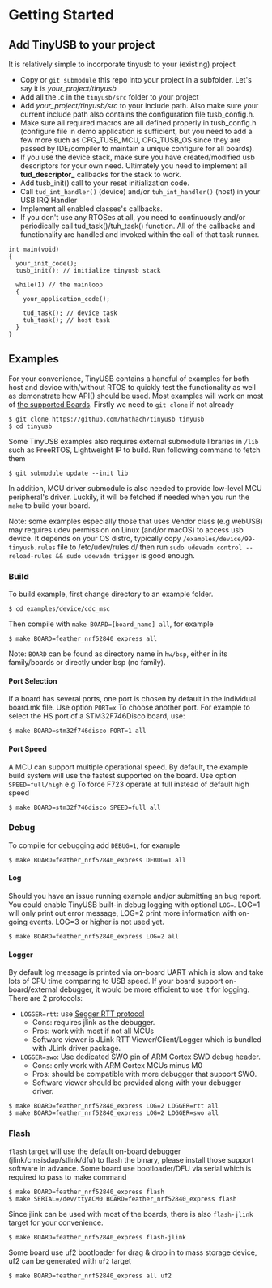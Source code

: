 # Getting Started #

## Add TinyUSB to your project

It is relatively simple to incorporate tinyusb to your (existing) project

- Copy or `git submodule` this repo into your project in a subfolder. Let's say it is *your_project/tinyusb*
- Add all the .c in the `tinyusb/src` folder to your project
- Add *your_project/tinyusb/src* to your include path. Also make sure your current include path also contains the configuration file tusb_config.h.
- Make sure all required macros are all defined properly in tusb_config.h (configure file in demo application is sufficient, but you need to add a few more such as CFG_TUSB_MCU, CFG_TUSB_OS since they are passed by IDE/compiler to maintain a unique configure for all boards).
- If you use the device stack, make sure you have created/modified usb descriptors for your own need. Ultimately you need to implement all **tud_descriptor_** callbacks for the stack to work.
- Add tusb_init() call to your reset initialization code.
- Call `tud_int_handler()` (device) and/or `tuh_int_handler()` (host) in your USB IRQ Handler
- Implement all enabled classes's callbacks.
- If you don't use any RTOSes at all, you need to continuously and/or periodically call tud_task()/tuh_task() function. All of the callbacks and functionality are handled and invoked within the call of that task runner.

~~~{.c}
int main(void)
{
  your_init_code();
  tusb_init(); // initialize tinyusb stack

  while(1) // the mainloop
  {
    your_application_code();

    tud_task(); // device task
    tuh_task(); // host task
  }
}
~~~

## Examples

For your convenience, TinyUSB contains a handful of examples for both host and device with/without RTOS to quickly test the functionality as well as demonstrate how API() should be used. Most examples will work on most of [the supported Boards](boards.md). Firstly we need to `git clone` if not already

```
$ git clone https://github.com/hathach/tinyusb tinyusb
$ cd tinyusb
```

Some TinyUSB examples also requires external submodule libraries in `/lib` such as FreeRTOS, Lightweight IP to build. Run following command to fetch them 

```
$ git submodule update --init lib
```

In addition, MCU driver submodule is also needed to provide low-level MCU peripheral's driver. Luckily, it will be fetched if needed when you run the `make` to build your board.

Note: some examples especially those that uses Vendor class (e.g webUSB) may requires udev permission on Linux (and/or macOS) to access usb device. It depends on your OS distro, typically copy `/examples/device/99-tinyusb.rules` file to /etc/udev/rules.d/ then run `sudo udevadm control --reload-rules && sudo udevadm trigger` is good enough.

### Build

To build example, first change directory to an example folder. 

```
$ cd examples/device/cdc_msc
```

Then compile with `make BOARD=[board_name] all`, for example

```
$ make BOARD=feather_nrf52840_express all
```

Note: `BOARD` can be found as directory name in `hw/bsp`, either in its family/boards or directly under bsp (no family).

#### Port Selection

If a board has several ports, one port is chosen by default in the individual board.mk file. Use option `PORT=x` To choose another port. For example to select the HS port of a STM32F746Disco board, use:

```
$ make BOARD=stm32f746disco PORT=1 all
```

#### Port Speed

A MCU can support multiple operational speed. By default, the example build system will use the fastest supported on the board. Use option `SPEED=full/high` e.g To force F723 operate at full instead of default high speed

```
$ make BOARD=stm32f746disco SPEED=full all
```

### Debug

To compile for debugging add `DEBUG=1`, for example

```
$ make BOARD=feather_nrf52840_express DEBUG=1 all
```

#### Log

Should you have an issue running example and/or submitting an bug report. You could enable TinyUSB built-in debug logging with optional `LOG=`. LOG=1 will only print out error message, LOG=2 print more information with on-going events. LOG=3 or higher is not used yet. 

```
$ make BOARD=feather_nrf52840_express LOG=2 all
```

#### Logger

By default log message is printed via on-board UART which is slow and take lots of CPU time comparing to USB speed. If your board support on-board/external debugger, it would be more efficient to use it for logging. There are 2 protocols: 

- `LOGGER=rtt`: use [Segger RTT protocol](https://www.segger.com/products/debug-probes/j-link/technology/about-real-time-transfer/)   
  - Cons: requires jlink as the debugger.
  - Pros: work with most if not all MCUs
  - Software viewer is JLink RTT Viewer/Client/Logger which is bundled with JLink driver package.
- `LOGGER=swo`: Use dedicated SWO pin of ARM Cortex SWD debug header.
  - Cons: only work with ARM Cortex MCUs minus M0
  - Pros: should be compatible with more debugger that support SWO.
  - Software viewer should be provided along with your debugger driver.

```
$ make BOARD=feather_nrf52840_express LOG=2 LOGGER=rtt all
$ make BOARD=feather_nrf52840_express LOG=2 LOGGER=swo all
```

### Flash

`flash` target will use the default on-board debugger (jlink/cmsisdap/stlink/dfu) to flash the binary, please install those support software in advance. Some board use bootloader/DFU via serial which is required to pass to make command

```
$ make BOARD=feather_nrf52840_express flash
$ make SERIAL=/dev/ttyACM0 BOARD=feather_nrf52840_express flash
```

Since jlink can be used with most of the boards, there is also `flash-jlink` target for your convenience.

```
$ make BOARD=feather_nrf52840_express flash-jlink
```

Some board use uf2 bootloader for drag & drop in to mass storage device, uf2 can be generated with `uf2` target

```
$ make BOARD=feather_nrf52840_express all uf2
```
